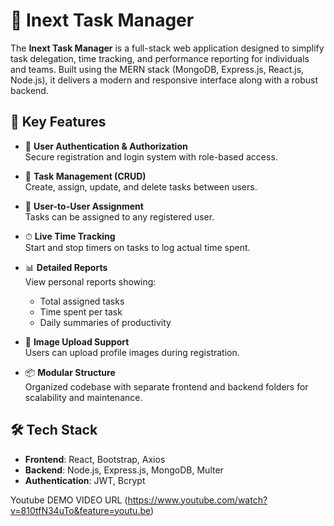 # 🧩 Inext Task Manager

The **Inext Task Manager** is a full-stack web application designed to simplify task delegation, time tracking, and performance reporting for individuals and teams. Built using the MERN stack (MongoDB, Express.js, React.js, Node.js), it delivers a modern and responsive interface along with a robust backend.

## 🚀 Key Features

- 🔐 **User Authentication & Authorization**  
  Secure registration and login system with role-based access.

- 📝 **Task Management (CRUD)**  
  Create, assign, update, and delete tasks between users.

- 👤 **User-to-User Assignment**  
  Tasks can be assigned to any registered user.

- ⏱ **Live Time Tracking**  
  Start and stop timers on tasks to log actual time spent.

- 📊 **Detailed Reports**  
  View personal reports showing:
  - Total assigned tasks
  - Time spent per task
  - Daily summaries of productivity

- 💾 **Image Upload Support**  
  Users can upload profile images during registration.

- 📦 **Modular Structure**  
  Organized codebase with separate frontend and backend folders for scalability and maintenance.

## 🛠 Tech Stack

- **Frontend**: React, Bootstrap, Axios  
- **Backend**: Node.js, Express.js, MongoDB, Multer  
- **Authentication**: JWT, Bcrypt


Youtube DEMO VIDEO URL (https://www.youtube.com/watch?v=810tfN34uTo&feature=youtu.be)
